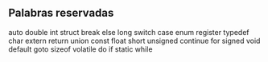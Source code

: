 Palabras reservadas
-------------------
auto     double int      struct
break    else   long     switch
case     enum   register typedef
char     extern return   union
const    float  short    unsigned
continue for    signed   void
default  goto   sizeof   volatile
do       if     static   while
